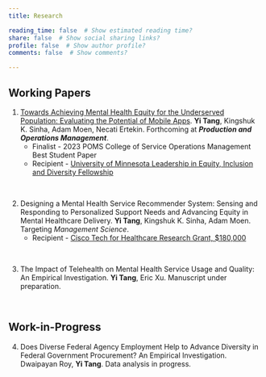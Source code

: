 ```yaml
---
title: Research

reading_time: false  # Show estimated reading time?
share: false  # Show social sharing links?
profile: false  # Show author profile?
comments: false  # Show comments?

---
```

## Working Papers
1. [Towards Achieving Mental Health Equity for the Underserved Population: Evaluating the Potential of Mobile Apps](https://drive.google.com/file/d/1IcLKIa8nj2siMdh0hM-q7FmyG88YNtmO/view?usp=sharing). **Yi Tang**, Kingshuk K. Sinha, Adam Moen, Necati Ertekin. Forthcoming at ***Production and Operations Management***.
    - Finalist - 2023 POMS College of Service Operations Management Best Student Paper
    - Recipient - [University of Minnesota Leadership in Equity, Inclusion and Diversity Fellowship](https://grad.umn.edu/news-events/news-overview/announcing-2020-2021-leadership-equity-inclusion-and-diversity-leid)

<br/>

2. Designing a Mental Health Service Recommender System: Sensing and Responding to Personalized Support Needs and Advancing Equity in Mental Healthcare Delivery. **Yi Tang**, Kingshuk K. Sinha, Adam Moen. Targeting *Management Science*.
    - Recipient - [Cisco Tech for Healthcare Research Grant, $180,000](https://research.umn.edu/inquiry/post/collaboration-cisco-explores-frontier-data-technologies)

<br/>

3. The Impact of Telehealth on Mental Health Service Usage and Quality: An Empirical Investigation. **Yi Tang**, Eric Xu. Manuscript under preparation.  

<br/>

## Work-in-Progress
4. Does Diverse Federal Agency Employment Help to Advance Diversity in Federal Government Procurement? An Empirical Investigation. Dwaipayan Roy, **Yi Tang**. Data analysis in progress. 